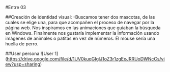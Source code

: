 #Entre 03

##Creación de identidad visual: 
-Buscamos tener dos mascotas, de las cuales se elige una, para que acompañen el proceso de navegar por la página web. Nos inspiramos en las animaciones que guiaban la búsqueda en Windows. Finalmente nos gustaría implementar la información usando imágenes de animales o patitas en vez de números. El mouse sería una huella de perro. 

##User persona
![User 1] (https://drive.google.com/file/d/1UV0kuqGIglJ1oZ3r1zgExJRRUoDWNcCs/view?usp=sharing)
